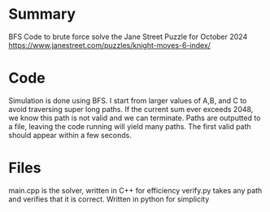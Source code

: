 # Summary
BFS Code to brute force solve the Jane Street Puzzle for October 2024
https://www.janestreet.com/puzzles/knight-moves-6-index/

# Code
Simulation is done using BFS. I start from larger values of A,B, and C to avoid traversing super long paths. If the current sum ever exceeds 2048, we know this path is not valid and we can terminate.
Paths are outputted to a file, leaving the code running will yield many paths. The first valid path should appear within a few seconds. 

# Files
main.cpp is the solver, written in C++ for efficiency
verify.py takes any path and verifies that it is correct. Written in python for simplicity
